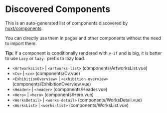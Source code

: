 # Discovered Components

This is an auto-generated list of components discovered by [nuxt/components](https://github.com/nuxt/components).

You can directly use them in pages and other components without the need to import them.

**Tip:** If a component is conditionally rendered with `v-if` and is big, it is better to use `Lazy` or `lazy-` prefix to lazy load.

- `<ArtworksList>` | `<artworks-list>` (components/ArtworksList.vue)
- `<Cv>` | `<cv>` (components/Cv.vue)
- `<ExhibitionOverview>` | `<exhibition-overview>` (components/ExhibitionOverview.vue)
- `<Header>` | `<header>` (components/Header.vue)
- `<Hero>` | `<hero>` (components/Hero.vue)
- `<WorksDetail>` | `<works-detail>` (components/WorksDetail.vue)
- `<WorksList>` | `<works-list>` (components/WorksList.vue)

